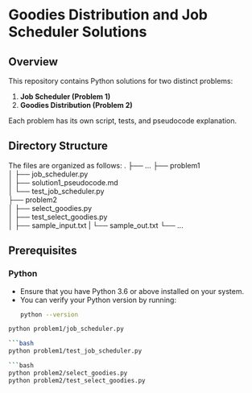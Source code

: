 # Goodies Distribution and Job Scheduler Solutions

## Overview
This repository contains Python solutions for two distinct problems:
1. **Job Scheduler (Problem 1)**
2. **Goodies Distribution (Problem 2)**

Each problem has its own script, tests, and pseudocode explanation.

## Directory Structure
The files are organized as follows:
.
├── ...
├── problem1                    
│   ├── job_scheduler.py         
│   ├── solution1_pseudocode.md        
│   └── test_job_scheduler.py               
├── problem2                    
│   ├── select_goodies.py        
│   ├── test_select_goodies.py       
│   ├── sample_input.txt
|   └── sample_out.txt 
└── ...
## Prerequisites

### Python
- Ensure that you have Python 3.6 or above installed on your system.
- You can verify your Python version by running:
  ```bash
  python --version

```bash
python problem1/job_scheduler.py

```bash
python problem1/test_job_scheduler.py

```bash
python problem2/select_goodies.py
python problem2/test_select_goodies.py

